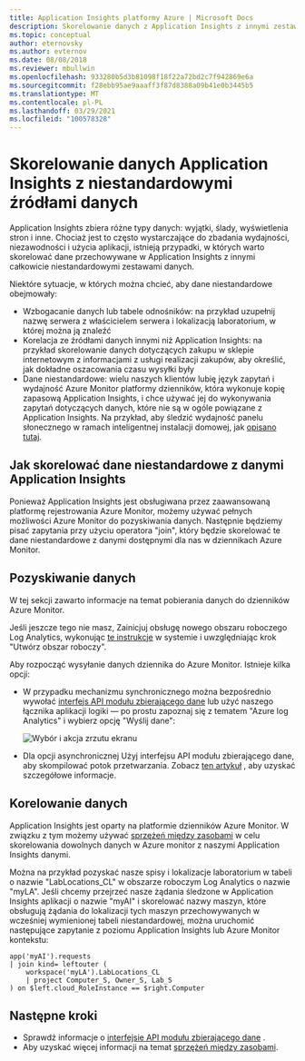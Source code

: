 ```yaml
---
title: Application Insights platformy Azure | Microsoft Docs
description: Skorelowanie danych z Application Insights z innymi zestawami danych, takimi jak wzbogacanie lub tabele odnośników, nieApplication Insightse źródła danych i dane niestandardowe.
ms.topic: conceptual
author: eternovsky
ms.author: evternov
ms.date: 08/08/2018
ms.reviewer: mbullwin
ms.openlocfilehash: 933280b5d3b81098f18f22a72bd2c7f942869e6a
ms.sourcegitcommit: f28ebb95ae9aaaff3f87d8388a09b41e0b3445b5
ms.translationtype: MT
ms.contentlocale: pl-PL
ms.lasthandoff: 03/29/2021
ms.locfileid: "100578328"
---
```

# <a name="correlating-application-insights-data-with-custom-data-sources"></a>Skorelowanie danych Application Insights z niestandardowymi źródłami danych

Application Insights zbiera różne typy danych: wyjątki, ślady, wyświetlenia stron i inne. Chociaż jest to często wystarczające do zbadania wydajności, niezawodności i użycia aplikacji, istnieją przypadki, w których warto skorelować dane przechowywane w Application Insights z innymi całkowicie niestandardowymi zestawami danych.

Niektóre sytuacje, w których można chcieć, aby dane niestandardowe obejmowały:

- Wzbogacanie danych lub tabele odnośników: na przykład uzupełnij nazwę serwera z właścicielem serwera i lokalizacją laboratorium, w której można ją znaleźć 
- Korelacja ze źródłami danych innymi niż Application Insights: na przykład skorelowanie danych dotyczących zakupu w sklepie internetowym z informacjami z usługi realizacji zakupów, aby określić, jak dokładne oszacowania czasu wysyłki były 
- Dane niestandardowe: wielu naszych klientów lubię język zapytań i wydajność Azure Monitor platformy dzienników, która wykonuje kopię zapasową Application Insights, i chce używać jej do wykonywania zapytań dotyczących danych, które nie są w ogóle powiązane z Application Insights. Na przykład, aby śledzić wydajność panelu słonecznego w ramach inteligentnej instalacji domowej, jak [opisano tutaj](https://www.catapultsystems.com/blogs/using-log-analytics-and-a-special-guest-to-forecast-electricity-generation/).

## <a name="how-to-correlate-custom-data-with-application-insights-data"></a>Jak skorelować dane niestandardowe z danymi Application Insights 

Ponieważ Application Insights jest obsługiwana przez zaawansowaną platformę rejestrowania Azure Monitor, możemy używać pełnych możliwości Azure Monitor do pozyskiwania danych. Następnie będziemy pisać zapytania przy użyciu operatora "join", który będzie skorelować te dane niestandardowe z danymi dostępnymi dla nas w dziennikach Azure Monitor. 

## <a name="ingesting-data"></a>Pozyskiwanie danych

W tej sekcji zawarto informacje na temat pobierania danych do dzienników Azure Monitor.

Jeśli jeszcze tego nie masz, Zainicjuj obsługę nowego obszaru roboczego Log Analytics, wykonując [te instrukcje](../vm/quick-collect-azurevm.md) w systemie i uwzględniając krok "Utwórz obszar roboczy".

Aby rozpocząć wysyłanie danych dziennika do Azure Monitor. Istnieje kilka opcji:

- W przypadku mechanizmu synchronicznego można bezpośrednio wywołać [interfejs API modułu zbierającego dane](../logs/data-collector-api.md) lub użyć naszego łącznika aplikacji logiki — po prostu zapoznaj się z tematem "Azure log Analytics" i wybierz opcję "Wyślij dane":

  ![Wybór i akcja zrzutu ekranu](./media/custom-data-correlation/01-logic-app-connector.png)  

- Dla opcji asynchronicznej Użyj interfejsu API modułu zbierającego dane, aby skompilować potok przetwarzania. Zobacz [ten artykuł](../logs/create-pipeline-datacollector-api.md) , aby uzyskać szczegółowe informacje.

## <a name="correlating-data"></a>Korelowanie danych

Application Insights jest oparty na platformie dzienników Azure Monitor. W związku z tym możemy używać [sprzężeń między zasobami](../logs/cross-workspace-query.md) w celu skorelowania dowolnych danych w Azure monitor z naszymi Application Insights danymi.

Można na przykład pozyskać nasze spisy i lokalizacje laboratorium w tabeli o nazwie "LabLocations_CL" w obszarze roboczym Log Analytics o nazwie "myLA". Jeśli chcemy przejrzeć nasze żądania śledzone w Application Insights aplikacji o nazwie "myAI" i skorelować nazwy maszyn, które obsługują żądania do lokalizacji tych maszyn przechowywanych w wcześniej wymienionej tabeli niestandardowej, można uruchomić następujące zapytanie z poziomu Application Insights lub Azure Monitor kontekstu:

```
app('myAI').requests
| join kind= leftouter (
    workspace('myLA').LabLocations_CL
    | project Computer_S, Owner_S, Lab_S
) on $left.cloud_RoleInstance == $right.Computer
```

## <a name="next-steps"></a>Następne kroki

- Sprawdź informacje o [interfejsie API modułu zbierającego dane](../logs/data-collector-api.md) .
- Aby uzyskać więcej informacji na temat [sprzężeń między zasobami](../logs/cross-workspace-query.md).

